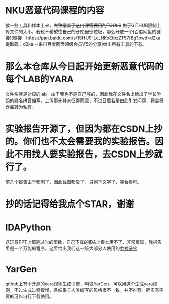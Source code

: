 # NKU恶意代码课程的内容
放一些工具和样本上来，~~大致覆盖了这门课需要用的TOOLS~~
由于GITHUB限制上传文件的大小，~~我也不希望往自己的仓库里倒垃圾~~，那么开放一个[百度网盘的链接](链接：https://pan.baidu.com/s/1SHU9-Le_HKxEtbzZT57fBg?pwd=d2ka 
提取码：d2ka 
--来自百度网盘超级会员V5的分享)给出所有工具的下载。

# 那么本仓库从今日起开始更新恶意代码的每个LAB的YARA
文件名就是对应的lab。由于我也不是自己写的，因此我在文件名上给出了学长学姐的姓名拼音缩写，上传事先并未征得同意，不过日后若是由此引发问题，将会将仓库转为私有。

# 实验报告开源了，但因为都在CSDN上抄的。你们也不太会需要我的实验报告。因此不用找人要实验报告，去CSDN上抄就行了。
前几个报告由于都删了，因此截图都没了，只剩下文字了，凑合看吧。

# 抄的话记得给我点个STAR，谢谢

# IDAPython
这玩意PPT上都是过时的函数，自己下载的IDA上根本用不了，非常离谱，我报告里是一个万能的程序。这里给出我们这一级大部分人使用的[参考链接](https://blog.csdn.net/sxr__nc/article/details/116566985?ops_request_misc=&request_id=&biz_id=102&utm_term=idapython&utm_medium=distribute.pc_search_result.none-task-blog-2~all~sobaiduweb~default-0-116566985.142^v63^js_top,201^v3^control,213^v1^t3_esquery_v2&spm=1018.2226.3001.4187)

# YarGen
github上有个开源的yara规则生成引擎，叫做YarGen，可以用这个生成yara规则，不过生成过程缓慢，且结果与人类编写的风格很不一致，并不推荐。确实有需要的可以自行下载使用。
